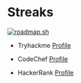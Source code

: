 # Streaks

[![roadmap.sh](https://roadmap.sh/card/wide/666c3c725a1e5ea6c235d7f9?variant=light&roadmaps=cyber-security)](https://roadmap.sh)

- Tryhackme
[Profile](https://tryhackme.com/p/vasanthabalaji)

- CodeChef 
[Profile](https://www.codechef.com/users/vasanthabalaji)

- HackerRank 
[Profile](https://www.hackerrank.com/profile/vasanthabalaji08)

